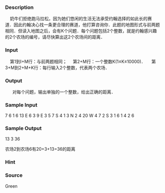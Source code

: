
### Description
    奶牛们拒绝跑马拉松，因为她们悠闲的生活无法承受约翰选择的如此长的赛道．因此约翰决心找一条更合理的赛道，他打算咨询你．此题的地图形式与前两题相同．但读入地图之后，会有K个问题．每个问题包括2个整数，就是约翰感兴趣的2个农场的编号，请尽快算出这2个农场间的距离．
### Input
    第1到I+M行：与前两题相同；
    第2+M行：一个整数K(1≤K≤10000)．
    第3+M到2+M+K行：每行输入2个整数，代表两个农场．
### Output
 
    对每个问题，输出单独的一个整数，给出正确的距离．
### Sample Input
7 6
1 6 13 E
6 3 9 E
3 5 7 S
4 1 3 N
2 4 20 W
4 7 2 S
3
1 6
1 4
2 6
### Sample Output
13
3
36

 农场2到农场6有20+3+13=36的距离
### Hint

### Source
Green